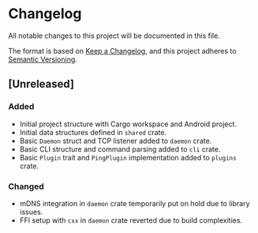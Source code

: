 # Changelog

All notable changes to this project will be documented in this file.

The format is based on [Keep a Changelog](https://keepachangelog.com/en/1.0.0/),
and this project adheres to [Semantic Versioning](https://semver.org/spec/v2.0.0.html).

## [Unreleased]

### Added
- Initial project structure with Cargo workspace and Android project.
- Initial data structures defined in `shared` crate.
- Basic `Daemon` struct and TCP listener added to `daemon` crate.
- Basic CLI structure and command parsing added to `cli` crate.
- Basic `Plugin` trait and `PingPlugin` implementation added to `plugins` crate.

### Changed
- mDNS integration in `daemon` crate temporarily put on hold due to library issues.
- FFI setup with `cxx` in `daemon` crate reverted due to build complexities.
